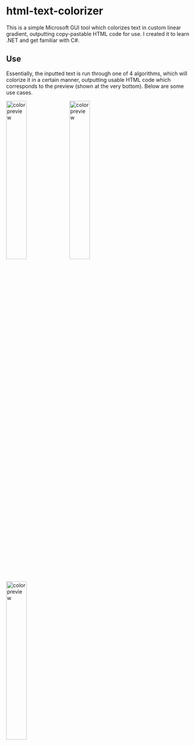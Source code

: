 # html-text-colorizer
This is a simple Microsoft GUI tool which colorizes text in custom linear gradient, outputting copy-pastable HTML code for use. I created it to learn .NET and get familiar with C#.

## Use
Essentially, the inputted text is run through one of 4 algorithms, which will colorize it in a certain manner, outputting usable HTML code which corresponds to the preview (shown at the very bottom). Below are some use cases.

<img src="https://i.imgur.com/fLsGUsz.png" alt="color preview" width=33%></img>
<img src="https://i.imgur.com/QHHcdrL.png" alt="color preview" width=33%></img>
<img src="https://i.imgur.com/f033ufN.png" alt="color preview" width=33%></img>
